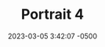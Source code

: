 ---
layout: post
title: "Portrait 4"
date: 2023-03-05 3:42:07 -0500
categories: assignments
permalink: /assignments/1/p4/
---